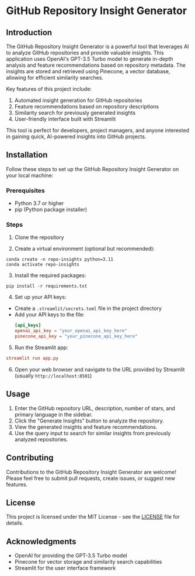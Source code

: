 # GitHub Repository Insight Generator

## Introduction

The GitHub Repository Insight Generator is a powerful tool that leverages AI to analyze GitHub repositories and provide valuable insights. This application uses OpenAI's GPT-3.5 Turbo model to generate in-depth analysis and feature recommendations based on repository metadata. The insights are stored and retrieved using Pinecone, a vector database, allowing for efficient similarity searches.

Key features of this project include:

1. Automated insight generation for GitHub repositories
2. Feature recommendations based on repository descriptions
3. Similarity search for previously generated insights
4. User-friendly interface built with Streamlit

This tool is perfect for developers, project managers, and anyone interested in gaining quick, AI-powered insights into GitHub projects.

## Installation

Follow these steps to set up the GitHub Repository Insight Generator on your local machine:

### Prerequisites

- Python 3.7 or higher
- pip (Python package installer)

### Steps

1. Clone the repository

2. Create a virtual environment (optional but recommended):
```
conda create -n repo-insights python=3.11
conda activate repo-insights
```

3. Install the required packages:
```
pip install -r requirements.txt
```

4. Set up your API keys:
- Create a `.streamlit/secrets.toml` file in the project directory
- Add your API keys to the file:
  ```toml
  [api_keys]
  openai_api_key = "your_openai_api_key_here"
  pinecone_api_key = "your_pinecone_api_key_here"
  ```

5. Run the Streamlit app:
```toml
streamlit run app.py
```


6. Open your web browser and navigate to the URL provided by Streamlit (usually `http://localhost:8501`)

## Usage

1. Enter the GitHub repository URL, description, number of stars, and primary language in the sidebar.
2. Click the "Generate Insights" button to analyze the repository.
3. View the generated insights and feature recommendations.
4. Use the query input to search for similar insights from previously analyzed repositories.

## Contributing

Contributions to the GitHub Repository Insight Generator are welcome! Please feel free to submit pull requests, create issues, or suggest new features.

## License

This project is licensed under the MIT License - see the [LICENSE](LICENSE) file for details.

## Acknowledgments

- OpenAI for providing the GPT-3.5 Turbo model
- Pinecone for vector storage and similarity search capabilities
- Streamlit for the user interface framework
